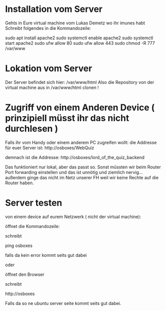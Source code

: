 # Installation vom Server
Gehts in Eure virtual machine vom Lukas Demetz wo ihr imunes habt
Schreibt folgendes in die Kommandozeile:

sudo apt install apache2
sudo systemctl enable apache2
sudo systemctl start apache2
sudo ufw allow 80
sudo ufw allow 443
sudo chmod -R 777 /var/www

# Lokation vom Server
Der Server befindet sich hier:
/var/www/html 
Also die Repository von der virtual machine aus in 
/var/www/html clonen !

# Zugriff von einem Anderen Device ( prinzipiell müsst ihr das nicht durchlesen )
Falls ihr vom Handy oder einem anderem PC zugreifen wollt:
die Addresse für euer Server ist: http://osboxes/WebQuiz

demnach ist die Addresse:
http://osboxes/lord_of_the_quiz_backend 

Das funktioniert nur lokal, aber das passt so. Sonst müssten wir beim Router Port forwarding einstellen und das ist unnötig und ziemlich nervig... außerdem ginge das nicht im Netz unserer FH weil wir keine Rechte auf die Router haben.

# Server testen

von einem device auf eurem Netzwerk ( nicht der virtual machine):

öffnet die Kommandozeile:

schreibt 

ping osboxes

falls da kein error kommt seits gut dabei

oder

öffnet den Browser

schreibt

http://osboxes

Falls da so ne ubuntu server seite kommt seits gut dabei.

